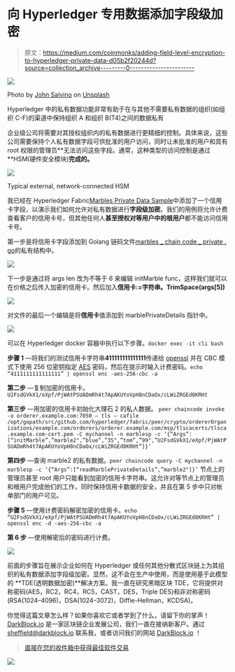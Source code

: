 # 向 Hyperledger 专用数据添加字段级加密

> 原文：<https://medium.com/coinmonks/adding-field-level-encryption-to-hyperledger-private-data-d05b2f20244d?source=collection_archive---------0----------------------->

![](img/bc4d50490c5e3ceaa6d2c97dbd2917b1.png)

Photo by [John Salvino](https://unsplash.com/@jsalvino?utm_source=medium&utm_medium=referral) on [Unsplash](https://unsplash.com?utm_source=medium&utm_medium=referral)

Hyperledger 中的私有数据功能非常有助于在与其他不需要私有数据的组织(如组织 C-F)的渠道中保持组织 A 和组织 B(T4)之间的数据私有

企业级公司将需要对其授权组织内的私有数据进行更精细的控制。具体来说，这些公司需要保持个人私有数据字段可供批准的用户访问，同时让未批准的用户和具有 root 权限的管理员**无法访问这些字段。通常，这种类型的访问控制是通过 **HSM(硬件安全模块)**完成的。**

![](img/49a281338adecace7055e8f48997b078.png)

Typical external, network-connected HSM

我已经在 Hyperledger Fabric[Marbles Private Data Sample](https://hyperledger-fabric.readthedocs.io/en/release-1.3/private_data_tutorial.html)中添加了一个信用卡字段，以演示我们如何允许对私有数据进行**字段级加密**。我们的用例将允许计费查看客户的信用卡号，但其他任何人**甚至授权对等用户中的根用户**都不能访问信用卡号。

第一步是将信用卡字段添加到 Golang 链码文件[marbles _ chain code _ private . go](https://github.com/hyperledger/fabric-samples/blob/release-1.3/chaincode/marbles02_private/go/marbles_chaincode_private.go)的私有结构中。

![](img/6ea46021f7f2f946dd0731a4ae609f09.png)

下一步是通过将 args len 改为不等于 6 来编辑 initMarble func，这样我们就可以在价格之后传入加密的信用卡。然后加入**信用卡:=字符串。TrimSpace(args[5])**

![](img/f33c64b90e9f6f39701b2e56d04aefb8.png)

对文件的最后一个编辑是将**信用卡**值添加到 marblePrivateDetails 指针中。

![](img/8b28fa338be311a473de52117bb1ce6a.png)

可以在 Hyperledger docker 容器中执行以下步骤。`docker exec -it cli bash`

**步骤 1** —将我们的测试信用卡字符串**411111111111111**传递给 [openssl](https://www.openssl.org/) 并在 CBC 模式下使用 256 位密钥指定 [AES](https://en.wikipedia.org/wiki/Advanced_Encryption_Standard) 密码，然后在提示时输入计费密码。`echo “4111111111111111” | openssl enc -aes-256-cbc -a`

**第二步** —复制加密的信用卡。
`U2FsdGVkX1/eXpf/PjWAtPSUADmRh4t7ApAKUYoVpH8nCDaOx/cLWiZRGEd8KRHt`

**第三步** —用加密的信用卡初始化大理石 2 的私人数据。
`peer chaincode invoke -o orderer.example.com:7050 — tls — cafile /opt/gopath/src/github.com/hyperledger/fabric/peer/crypto/ordererOrganizations/example.com/orderers/orderer.example.com/msp/tlscacerts/tlsca.example.com-cert.pem -C mychannel -n marblesp -c ‘{“Args”:[“initMarble”,”marble2",”blue”,”35",”tom”,”99",”U2FsdGVkX1/eXpf/PjWAtPSUADmRh4t7ApAKUYoVpH8nCDaOx/cLWiZRGEd8KRHt”]}’`

**第四步** —查询 marble2 的私有数据。`peer chaincode query -C mychannel -n marblesp -c ‘{“Args”:[“readMarblePrivateDetails”,”marble2"]}’` 节点上的管理员甚至 root 用户只能看到加密的信用卡字符串。这允许对等节点上的管理员和根用户完成他们的工作，同时保持信用卡数据的安全，并且在第 5 步中只对帐单部门的用户可见。

**步骤 5** —使用计费密码解密加密的信用卡。`echo “U2FsdGVkX1/eXpf/PjWAtPSUADmRh4t7ApAKUYoVpH8nCDaOx/cLWiZRGEd8KRHt” | openssl enc -d -aes-256-cbc -a`

**第 6 步** —使用解密后的密码进行计费。


![](img/86b2ea5e9c26ed1ca69725251a3f8658.png)

前面的步骤旨在展示企业如何在 Hyperledger 或任何其他分散式区块链上为其组织的私有数据添加字段级加密。显然，这不会在生产中使用，而是使用基于此模型的 **TDE(透明数据加密)**解决方案。我一直在研究黑暗区块 TDE，它将提供对称密码(AES，RC2，RC4，RC5，CAST，DES，Triple DES)和非对称密码(RSA(1024–4096)，DSA(1024–3072)，Diffie-Hellman，KCDSA)。

你觉得这篇文章怎么样？如果你喜欢它或者学到了什么，请留下你的掌声！ [DarkBlock.io](https://darkblock.io/) 是一家区块链企业发展公司，我们一直在接纳新客户。通过 [sheffield@darkblock.io](mailto:sheffield@darkblock.io) 联系我，或者访问我们的网站 [DarkBlock.io](https://darkblock.io/) ！

> [直接在您的收件箱中获得最佳软件交易](https://coincodecap.com/?utm_source=coinmonks)

[![](img/7c0b3dfdcbfea594cc0ae7d4f9bf6fcb.png)](https://coincodecap.com/?utm_source=coinmonks)